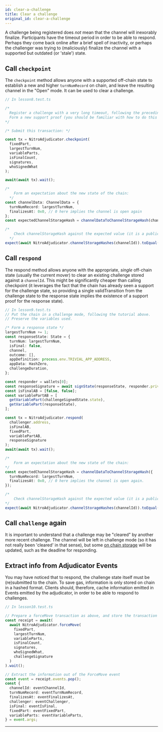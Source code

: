 ```yaml
---
id: clear-a-challenge
title: Clear a challenge
original_id: clear-a-challenge
---
```


A challenge being registered does _not_ mean that the channel will inexorably finalize. Participants have the timeout period in order to be able to respond. Perhaps they come back online after a brief spell of inactivity, or perhaps the challenger was trying to (maliciously) finalize the channel with a supported but outdated (or 'stale') state.

## Call `checkpoint`

The `checkpoint` method allows anyone with a supported off-chain state to establish a new and higher `turnNumRecord` on chain, and leave the resulting channel in the "Open" mode. It can be used to clear a challenge.

```typescript
// In lesson8.test.ts

/* 
  Register a challenge with a very long timeout, following the preceding tutorial step
  Form a new support proof (you should be familiar with how to do this by now) with an increased largestTurnNum
*/

/* Submit this transaction: */

const tx = NitroAdjudicator.checkpoint(
  fixedPart,
  largestTurnNum,
  variableParts,
  isFinalCount,
  signatures,
  whoSignedWhat
);

await(await tx).wait();

/* 
    Form an expectation about the new state of the chain:
  */
const channelData: ChannelData = {
  turnNumRecord: largestTurnNum,
  finalizesAt: 0x0, // 0 here implies the channel is open again
};
const expectedChannelStorageHash = channelDataToChannelStorageHash(channelData);

/* 
    Check channelStorageHash against the expected value (it is a public mapping)
  */
expect(await NitroAdjudicator.channelStorageHashes(channelId)).toEqual(expectedChannelStorageHash);
```

## Call `respond`

The respond method allows anyone with the appropriate, _single_ off-chain state (usually the current mover) to clear an existing challenge stored against a `channelId`. This might be significantly cheaper than calling checkpoint (it leverages the fact that the chain has already seen a support for the challenge state, so providing a single validTransition from the challenge state to the response state implies the existence of a support proof for the response state).

```typescript
// In lesson9.test.ts
// Put the chain in a challenge mode, following the tutorial above.
// Preserve the variables used.

/* Form a response state */
largestTurnNum += 1;
const responseState: State = {
  turnNum: largestTurnNum,
  isFinal: false,
  channel,
  outcome: [],
  appDefinition: process.env.TRIVIAL_APP_ADDRESS,
  appData: HashZero,
  challengeDuration,
};

const responder = wallets[0];
const responseSignature = await signState(responseState, responder.privateKey).signature;
const isFinalAB = [false, false];
const variablePartAB = [
  getVariablePart(challengeSignedState.state),
  getVariablePart(responseState),
];

const tx = NitroAdjudicator.respond(
  challenger.address,
  isFinalAB,
  fixedPart,
  variablePartAB,
  responseSignature
);
await(await tx).wait();

/* 
    Form an expectation about the new state of the chain:
*/
const expectedChannelStorageHash = channelDataToChannelStorageHash({
  turnNumRecord: largestTurnNum,
  finalizesAt: 0x0, // 0 here implies the channel is open again.
});

/* 
    Check channelStorageHash against the expected value (it is a public mapping)
*/
expect(await NitroAdjudicator.channelStorageHashes(channelId)).toEqual(expectedChannelStorageHash);
```

## Call `challenge` again

It is important to understand that a challenge may be "cleared" by another more recent challenge. The channel will be left in challenge mode (so it has not really been 'cleared' in that sense), but some [on chain storage](./understand-channel-storage) will be updated, such as the deadline for responding.

## Extract info from Adjudicator Events

You may have noticed that to respond, the challenge state itself must be (re)submitted to the chain. To save gas, information is only stored on chain in a hashed format. Clients should, therefore, cache information emitted in Events emitted by the adjudicator, in order to be able to respond to challenges.

```typescript
// In lesson10.test.ts

// Prepare a forceMove transaction as above, and store the transaction receipt
const receipt = await(
  await NitroAdjudicator.forceMove(
    fixedPart,
    largestTurnNum,
    variableParts,
    isFinalCount,
    signatures,
    whoSignedWhat,
    challengeSignature
  )
).wait();

// Extract the information out of the ForceMove event
const event = receipt.events.pop();
const {
  channelId: eventChannelId,
  turnNumRecord: eventTurnNumRecord,
  finalizesAt: eventFinalizesAt,
  challenger: eventChallenger,
  isFinal: eventIsFinal,
  fixedPart: eventFixedPart,
  variableParts: eventVariableParts,
} = event.args;
```

---
